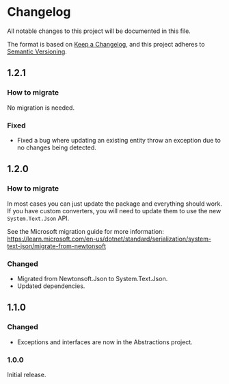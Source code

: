 # Changelog

All notable changes to this project will be documented in this file.

The format is based on [Keep a Changelog](https://keepachangelog.com/en/1.0.0/),
and this project adheres to [Semantic Versioning](https://semver.org/spec/v2.0.0.html).

## 1.2.1

### How to migrate

No migration is needed.

### Fixed

- Fixed a bug where updating an existing entity throw an exception due to no changes being detected.

## 1.2.0

### How to migrate

In most cases you can just update the package and everything should work.
If you have custom converters, you will need to update them to use the new `System.Text.Json` API.

See the Microsoft migration guide for more information:
https://learn.microsoft.com/en-us/dotnet/standard/serialization/system-text-json/migrate-from-newtonsoft

### Changed

- Migrated from Newtonsoft.Json to System.Text.Json.
- Updated dependencies.

## 1.1.0

### Changed

- Exceptions and interfaces are now in the Abstractions project.

### 1.0.0

Initial release.
